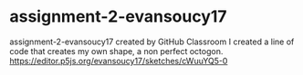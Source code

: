 # assignment-2-evansoucy17
assignment-2-evansoucy17 created by GitHub Classroom
I created a line of code that creates my own shape, a non perfect octogon. 
https://editor.p5js.org/evansoucy17/sketches/cWuuYQ5-0
